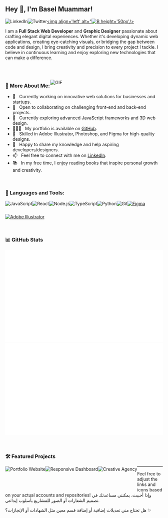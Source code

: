 ## Hey 👋, I'm Basel Muammar!

<a href='https://www.linkedin.com/in/basel-muammar/'><img align='left' alt="LinkedIn" src="https://raw.githubusercontent.com/rahul-jha98/rahul-jha98/561d474902b59c7429ec22bb73e225696c27b202/assets/linkedin.svg" height='18px'/></a>
<a href='https://twitter.com/baselmuammar'><img align='left' alt="Twitter" src="https://raw.githubusercontent.com/rahul-jha98/rahul-jha98/561d474902b59c7429ec22bb73e225696c27b202/assets/twitter.svg" height='18px'/></a>
<a href='https://www.behance.net/gallery/220827903/_'><img align='left' alt="![B](https://github.com/user-attachments/assets/8570ea1f-5ee2-4d91-bc09-179880a6dc36) height='50px'/></a>
<br>

I am a **Full Stack Web Developer** and **Graphic Designer** passionate about crafting elegant digital experiences. Whether it's developing dynamic web applications, creating eye-catching visuals, or bridging the gap between code and design, I bring creativity and precision to every project I tackle. I believe in continuous learning and enjoy exploring new technologies that can make a difference.

<br/><br/>

<img align="right" alt="GIF" src="https://raw.githubusercontent.com/rahul-jha98/rahul-jha98/main/techstack.gif" width="360px"/>

### 🧐 More About Me:

- 🔭 &nbsp; Currently working on innovative web solutions for businesses and startups.
- 🤝 &nbsp; Open to collaborating on challenging front-end and back-end projects.
- 🌱 &nbsp; Currently exploring advanced JavaScript frameworks and 3D web design.
- 👨🏻‍💻 &nbsp; My portfolio is available on [GitHub](https://github.com/baselmuammar).
- 🎨 &nbsp; Skilled in Adobe Illustrator, Photoshop, and Figma for high-quality designs.
- 💬 &nbsp; Happy to share my knowledge and help aspiring developers/designers.
- 📫 &nbsp; Feel free to connect with me on [LinkedIn](https://www.linkedin.com/in/basel-muammar/).
- 📚 &nbsp; In my free time, I enjoy reading books that inspire personal growth and creativity.

<br/>

### 🔨 Languages and Tools:
<a href="https://developer.mozilla.org/en-US/docs/Web/JavaScript" target="_blank"> <img align="left" alt="JavaScript" height="42px" src="https://raw.githubusercontent.com/rahul-jha98/github_readme_icons/main/language_and_tools/square/javascript/javascript.svg"> </a>
<a href="https://reactjs.org/" target="_blank"> <img align="left" alt="React" height="42px" src="https://raw.githubusercontent.com/rahul-jha98/github_readme_icons/main/language_and_tools/square/react/react.svg"> </a>
<a href="https://nodejs.org" target="_blank"><img align="left" alt="Node.js" height="42px" src="https://raw.githubusercontent.com/rahul-jha98/github_readme_icons/main/language_and_tools/square/node/node.svg"></a>
<a href="https://www.typescriptlang.org/" target="_blank"><img align="left" alt="TypeScript" height="42px" src="https://raw.githubusercontent.com/rahul-jha98/github_readme_icons/main/language_and_tools/square/typescript/typescript.svg"></a>
<a href="https://www.python.org" target="_blank"><img align="left" alt="Python" height="42px" src="https://raw.githubusercontent.com/rahul-jha98/github_readme_icons/main/language_and_tools/square/python/python.svg"></a>
<a href="https://git-scm.com/" target="_blank"><img src="https://raw.githubusercontent.com/rahul-jha98/github_readme_icons/main/language_and_tools/square/git-scm/git-scm.svg" align="left" alt="Git" height="42px"/></a>
<a href="https://www.figma.com/" target="_blank"> <img src="https://raw.githubusercontent.com/rahul-jha98/github_readme_icons/main/language_and_tools/square/figma/figma.svg" alt="Figma" height="42px"/> </a>
<a href="https://www.adobe.com/products/illustrator.html" target="_blank"> <img src="https://raw.githubusercontent.com/rahul-jha98/github_readme_icons/main/language_and_tools/square/adobe-illustrator/adobe-illustrator.svg" alt="Adobe Illustrator" height="42px"/> </a>

<br/>

### 📊 GitHub Stats

<a href='https://github.com/baselmuammar/github-stats-transparent'>
  
![Stats Overview](https://raw.githubusercontent.com/rahul-jha98/github-stats-transparent/output/generated/overview.svg)
![Most Used Languages](https://raw.githubusercontent.com/rahul-jha98/github-stats-transparent/output/generated/languages.svg)

</a>

<br/>

### 🛠️ Featured Projects
<a href="https://github.com/baselmuammar/portfolio-website" target="_blank"> <img alt="Portfolio Website" src="./projects/portfolio-website.svg" height="68" align="left"> </a>
<a href="https://github.com/baselmuammar/responsive-dashboard" target="_blank"> <img alt="Responsive Dashboard" src="./projects/responsive-dashboard.svg" height="68" align="left"> </a>
<a href="https://github.com/baselmuammar/creative-agency" target="_blank"> <img alt="Creative Agency" src="./projects/creative-agency.svg" height="68" align="left"> </a>

---

Feel free to adjust the links and icons based on your actual accounts and repositories! وإذا أحببت، يمكنني مساعدتك في تصميم الشعارات أو الصور للمشاريع بأسلوب إبداعي.

هل تحتاج مني تعديلات إضافية أو إضافة قسم معين مثل الشهادات أو الإنجازات؟ ✨
